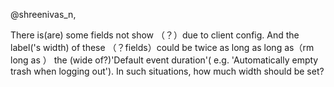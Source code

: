 @shreenivas_n,

There is(are) some fields not show （？）due to client config. And the label('s width) of these （？fields）could be twice as long as long as（rm long as ） the (wide of?)'Default event duration'( e.g. 'Automatically empty trash when logging out'). In such situations, how much width should be set?
